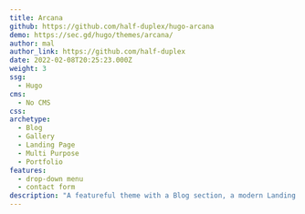 ```yaml
---
title: Arcana
github: https://github.com/half-duplex/hugo-arcana
demo: https://sec.gd/hugo/themes/arcana/
author: mal
author_link: https://github.com/half-duplex
date: 2022-02-08T20:25:23.000Z
weight: 3
ssg:
  - Hugo
cms:
  - No CMS
css:
archetype:
  - Blog
  - Gallery
  - Landing Page
  - Multi Purpose
  - Portfolio
features:
  - drop-down menu
  - contact form
description: "A featureful theme with a Blog section, a modern Landing page and several layouts: single sidebar on selected side, double sidebars, full screen, post list"
---
```

